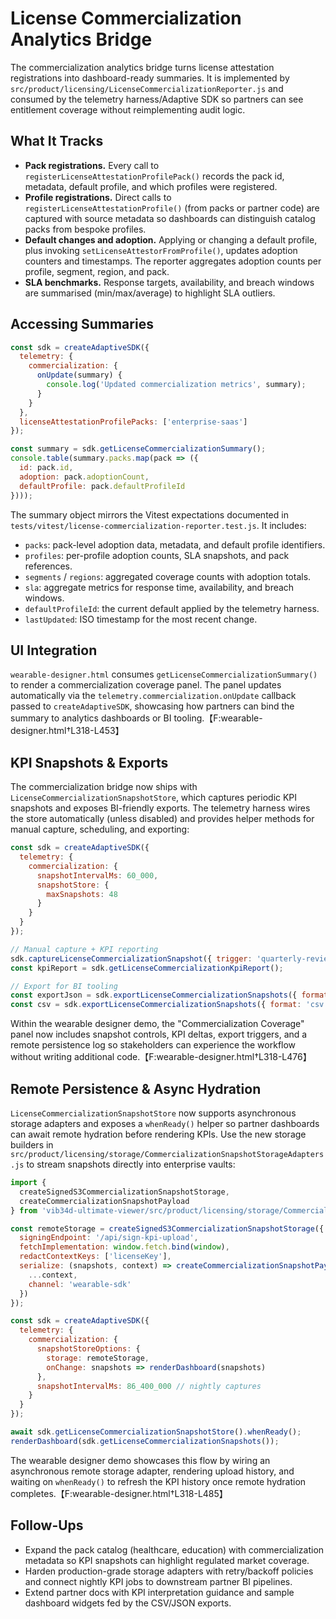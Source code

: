 # License Commercialization Analytics Bridge

The commercialization analytics bridge turns license attestation registrations into dashboard-ready summaries. It is implemented by `src/product/licensing/LicenseCommercializationReporter.js` and consumed by the telemetry harness/Adaptive SDK so partners can see entitlement coverage without reimplementing audit logic.

## What It Tracks

- **Pack registrations.** Every call to `registerLicenseAttestationProfilePack()` records the pack id, metadata, default profile, and which profiles were registered.
- **Profile registrations.** Direct calls to `registerLicenseAttestationProfile()` (from packs or partner code) are captured with source metadata so dashboards can distinguish catalog packs from bespoke profiles.
- **Default changes and adoption.** Applying or changing a default profile, plus invoking `setLicenseAttestorFromProfile()`, updates adoption counters and timestamps. The reporter aggregates adoption counts per profile, segment, region, and pack.
- **SLA benchmarks.** Response targets, availability, and breach windows are summarised (min/max/average) to highlight SLA outliers.

## Accessing Summaries

```js
const sdk = createAdaptiveSDK({
  telemetry: {
    commercialization: {
      onUpdate(summary) {
        console.log('Updated commercialization metrics', summary);
      }
    }
  },
  licenseAttestationProfilePacks: ['enterprise-saas']
});

const summary = sdk.getLicenseCommercializationSummary();
console.table(summary.packs.map(pack => ({
  id: pack.id,
  adoption: pack.adoptionCount,
  defaultProfile: pack.defaultProfileId
})));
```

The summary object mirrors the Vitest expectations documented in `tests/vitest/license-commercialization-reporter.test.js`. It includes:

- `packs`: pack-level adoption data, metadata, and default profile identifiers.
- `profiles`: per-profile adoption counts, SLA snapshots, and pack references.
- `segments` / `regions`: aggregated coverage counts with adoption totals.
- `sla`: aggregate metrics for response time, availability, and breach windows.
- `defaultProfileId`: the current default applied by the telemetry harness.
- `lastUpdated`: ISO timestamp for the most recent change.

## UI Integration

`wearable-designer.html` consumes `getLicenseCommercializationSummary()` to render a commercialization coverage panel. The panel updates automatically via the `telemetry.commercialization.onUpdate` callback passed to `createAdaptiveSDK`, showcasing how partners can bind the summary to analytics dashboards or BI tooling.【F:wearable-designer.html†L318-L453】

## KPI Snapshots & Exports

The commercialization bridge now ships with `LicenseCommercializationSnapshotStore`, which captures periodic KPI snapshots and exposes BI-friendly exports. The telemetry harness wires the store automatically (unless disabled) and provides helper methods for manual capture, scheduling, and exporting:

```js
const sdk = createAdaptiveSDK({
  telemetry: {
    commercialization: {
      snapshotIntervalMs: 60_000,
      snapshotStore: {
        maxSnapshots: 48
      }
    }
  }
});

// Manual capture + KPI reporting
sdk.captureLicenseCommercializationSnapshot({ trigger: 'quarterly-review' });
const kpiReport = sdk.getLicenseCommercializationKpiReport();

// Export for BI tooling
const exportJson = sdk.exportLicenseCommercializationSnapshots({ format: 'json', includeSummary: false });
const csv = sdk.exportLicenseCommercializationSnapshots({ format: 'csv' });
```

Within the wearable designer demo, the "Commercialization Coverage" panel now includes snapshot controls, KPI deltas, export triggers, and a remote persistence log so stakeholders can experience the workflow without writing additional code.【F:wearable-designer.html†L318-L476】

## Remote Persistence & Async Hydration

`LicenseCommercializationSnapshotStore` now supports asynchronous storage adapters and exposes a `whenReady()` helper so partner dashboards can await remote hydration before rendering KPIs. Use the new storage builders in `src/product/licensing/storage/CommercializationSnapshotStorageAdapters.js` to stream snapshots directly into enterprise vaults:

```js
import {
  createSignedS3CommercializationSnapshotStorage,
  createCommercializationSnapshotPayload
} from 'vib34d-ultimate-viewer/src/product/licensing/storage/CommercializationSnapshotStorageAdapters.js';

const remoteStorage = createSignedS3CommercializationSnapshotStorage({
  signingEndpoint: '/api/sign-kpi-upload',
  fetchImplementation: window.fetch.bind(window),
  redactContextKeys: ['licenseKey'],
  serialize: (snapshots, context) => createCommercializationSnapshotPayload(snapshots, {
    ...context,
    channel: 'wearable-sdk'
  })
});

const sdk = createAdaptiveSDK({
  telemetry: {
    commercialization: {
      snapshotStoreOptions: {
        storage: remoteStorage,
        onChange: snapshots => renderDashboard(snapshots)
      },
      snapshotIntervalMs: 86_400_000 // nightly captures
    }
  }
});

await sdk.getLicenseCommercializationSnapshotStore().whenReady();
renderDashboard(sdk.getLicenseCommercializationSnapshots());
```

The wearable designer demo showcases this flow by wiring an asynchronous remote storage adapter, rendering upload history, and waiting on `whenReady()` to refresh the KPI history once remote hydration completes.【F:wearable-designer.html†L318-L485】

## Follow-Ups

- Expand the pack catalog (healthcare, education) with commercialization metadata so KPI snapshots can highlight regulated market coverage.
- Harden production-grade storage adapters with retry/backoff policies and connect nightly KPI jobs to downstream partner BI pipelines.
- Extend partner docs with KPI interpretation guidance and sample dashboard widgets fed by the CSV/JSON exports.
